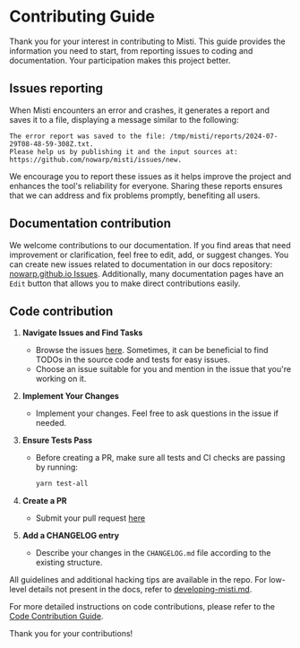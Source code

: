 # Contributing Guide

Thank you for your interest in contributing to Misti. This guide provides the information you need to start, from reporting issues to coding and documentation. Your participation makes this project better.

## Issues reporting
When Misti encounters an error and crashes, it generates a report and saves it to a file, displaying a message similar to the following:

```
The error report was saved to the file: /tmp/misti/reports/2024-07-29T08-48-59-308Z.txt.
Please help us by publishing it and the input sources at:
https://github.com/nowarp/misti/issues/new.
```

We encourage you to report these issues as it helps improve the project and enhances the tool's reliability for everyone. Sharing these reports ensures that we can address and fix problems promptly, benefiting all users.

## Documentation contribution

We welcome contributions to our documentation. If you find areas that need improvement or clarification, feel free to edit, add, or suggest changes. You can create new issues related to documentation in our docs repository: [nowarp.github.io Issues](https://github.com/nowarp/nowarp.github.io/issues). Additionally, many documentation pages have an `Edit` button that allows you to make direct contributions easily.

## Code contribution

1. **Navigate Issues and Find Tasks**
   - Browse the issues [here](https://github.com/nowarp/misti/issues). Sometimes, it can be beneficial to find TODOs in the source code and tests for easy issues.
   - Choose an issue suitable for you and mention in the issue that you're working on it.

2. **Implement Your Changes**
   - Implement your changes. Feel free to ask questions in the issue if needed.

3. **Ensure Tests Pass**
   - Before creating a PR, make sure all tests and CI checks are passing by running:
     ```bash
     yarn test-all
     ```

4. **Create a PR**
   - Submit your pull request [here](https://github.com/nowarp/misti/pulls)

5. **Add a CHANGELOG entry**
   - Describe your changes in the `CHANGELOG.md` file according to the existing structure.

All guidelines and additional hacking tips are available in the repo. For low-level details not present in the docs, refer to [developing-misti.md](nowarp.github.io/docs/hacking/developing-misti.md).

For more detailed instructions on code contributions, please refer to the [Code Contribution Guide](https://nowarp.io/tools/misti/docs/hacking/contributing#code-contribution).

Thank you for your contributions!
